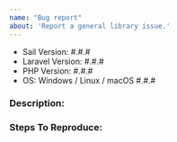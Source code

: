 ```yaml
---
name: "Bug report"
about: 'Report a general library issue.'
---
```


- Sail Version: #.#.#
- Laravel Version: #.#.#
- PHP Version: #.#.#
- OS: Windows / Linux / macOS #.#.#

### Description:


### Steps To Reproduce:

<!-- If possible, please provide a GitHub repository to demonstrate your issue -->
<!-- laravel new bug-report --github="--public" -->
